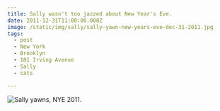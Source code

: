 ```yaml
---
title: Sally wasn't too jazzed about New Year's Eve.
date: 2011-12-31T11:00:00.000Z
image: /static/img/sally/sally-yawn-new-years-eve-dec-31-2011.jpg
tags:
  - post 
  - New York
  - Brooklyn
  - 181 Irving Avenue
  - Sally
  - cats

---
```


![Sally yawns, NYE 2011.](/static/img/sally/sally-yawn-new-years-eve-dec-31-2011.jpg)